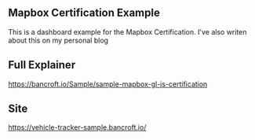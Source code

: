Mapbox Certification Example
---

This is a dashboard example for the Mapbox Certification. I've also writen about this on my personal blog

## Full Explainer
https://bancroft.io/Sample/sample-mapbox-gl-js-certification

## Site

https://vehicle-tracker-sample.bancroft.io/

